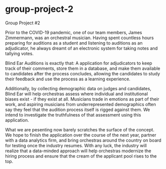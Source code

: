 # group-project-2
Group Project #2

Prior to the COVID-19 pandemic, one of our team members, James Zimmermann, was an orchestral musician. Having spent countless hours preparing for auditions as a student and listening to auditions as an adjudicator, he always dreamt of an electronic system for taking notes and tallying votes.

Blind Ear Auditions is exactly that: A application for adjudicators to keep track of their comments, store them in a database, and make them available to candidates after the process concludes, allowing the candidates to study their feedback and use the process as a learning experience.

Additionally, by collecting demographic data on judges and candidates, Blind Ear will help orchestras assess where individual and institutional biases exist - if they exist at all. Musicians trade in emotions as part of their work, and aspiring musicians from underrepresented demographics often say they feel that the audition process itself is rigged against them. We intend to investigate the truthfulness of that assessment using this application.

What we are pesenting now barely scratches the surface of the concept. We hope to finish the application over the course of the next year, partner with a data analytics firm, and bring orchestras around the country on board for testing once the industry resumes. With any luck, the industry will realize that a data-minded approach will help orchestras modernize the hiring process and ensure that the cream of the applicant pool rises to the top.
